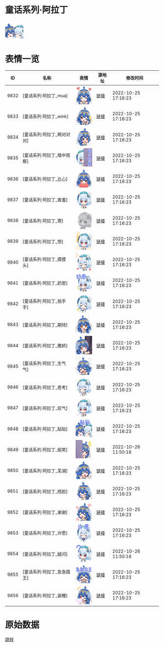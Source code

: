 # 童话系列·阿拉丁

<img src="./cover.png" height="60" alt="cover" />

# 表情一览

|ID|名称|表情|源地址|修改时间|
|----|----|----|----|----|
|9832|[童话系列·阿拉丁_mua]|<img src="./pic/009832_%5B童话系列·阿拉丁_mua%5D.png" height="60" alt="mua"/>|[链接](http://i0.hdslb.com/bfs/emote/79b4942824c3c2479c6293e32b999bd67a7422fc.png)|2022-10-25 17:16:23|
|9833|[童话系列·阿拉丁_wink]|<img src="./pic/009833_%5B童话系列·阿拉丁_wink%5D.png" height="60" alt="wink"/>|[链接](http://i0.hdslb.com/bfs/emote/bfbf7d4756203dc6c1bad1e07ecb5729ca061738.png)|2022-10-25 17:16:23|
|9834|[童话系列·阿拉丁_啊对对对]|<img src="./pic/009834_%5B童话系列·阿拉丁_啊对对对%5D.png" height="60" alt="啊对对对"/>|[链接](http://i0.hdslb.com/bfs/emote/a3d0a9fa1689c32804bcdf18ce3cc6bf60cf1337.png)|2022-10-25 17:16:23|
|9835|[童话系列·阿拉丁_暗中观察]|<img src="./pic/009835_%5B童话系列·阿拉丁_暗中观察%5D.png" height="60" alt="暗中观察"/>|[链接](http://i0.hdslb.com/bfs/emote/1ca5acdf75ad6ac650c00ec452c66f6092e0a2b2.png)|2022-10-25 17:16:23|
|9836|[童话系列·阿拉丁_比心]|<img src="./pic/009836_%5B童话系列·阿拉丁_比心%5D.png" height="60" alt="比心"/>|[链接](http://i0.hdslb.com/bfs/emote/e7ca8284f5635793b1ed68871592ce4dd6eefb75.png)|2022-10-25 17:16:23|
|9837|[童话系列·阿拉丁_害羞]|<img src="./pic/009837_%5B童话系列·阿拉丁_害羞%5D.png" height="60" alt="害羞"/>|[链接](http://i0.hdslb.com/bfs/emote/91374b5022e57a69206787fd2f5b5f0b332c2e90.png)|2022-10-25 17:16:23|
|9838|[童话系列·阿拉丁_寄]|<img src="./pic/009838_%5B童话系列·阿拉丁_寄%5D.png" height="60" alt="寄"/>|[链接](http://i0.hdslb.com/bfs/emote/1d0fa92c611a3e76d6376e2cb5fa7cf8d0cbe2df.png)|2022-10-25 17:16:23|
|9839|[童话系列·阿拉丁_惊]|<img src="./pic/009839_%5B童话系列·阿拉丁_惊%5D.png" height="60" alt="惊"/>|[链接](http://i0.hdslb.com/bfs/emote/c4dd72fc0018d0c727551268e4c3752f79929150.png)|2022-10-25 17:16:23|
|9840|[童话系列·阿拉丁_摸摸头]|<img src="./pic/009840_%5B童话系列·阿拉丁_摸摸头%5D.png" height="60" alt="摸摸头"/>|[链接](http://i0.hdslb.com/bfs/emote/b72562aceb234c8a13acf0898e418b5fcb6b9af4.png)|2022-10-25 17:16:23|
|9841|[童话系列·阿拉丁_奶思]|<img src="./pic/009841_%5B童话系列·阿拉丁_奶思%5D.png" height="60" alt="奶思"/>|[链接](http://i0.hdslb.com/bfs/emote/ac345ef19a143eb3b4c4cdfada0436f2fd46fe37.png)|2022-10-25 17:16:23|
|9842|[童话系列·阿拉丁_拍手手]|<img src="./pic/009842_%5B童话系列·阿拉丁_拍手手%5D.png" height="60" alt="拍手手"/>|[链接](http://i0.hdslb.com/bfs/emote/45583c17d85482670c3504bd7e05ef32cd87f36a.png)|2022-10-25 17:16:23|
|9843|[童话系列·阿拉丁_期待]|<img src="./pic/009843_%5B童话系列·阿拉丁_期待%5D.png" height="60" alt="期待"/>|[链接](http://i0.hdslb.com/bfs/emote/3396266291e453e46d957b5fe5da3d50edb02ffa.png)|2022-10-25 17:16:23|
|9844|[童话系列·阿拉丁_撒娇]|<img src="./pic/009844_%5B童话系列·阿拉丁_撒娇%5D.png" height="60" alt="撒娇"/>|[链接](http://i0.hdslb.com/bfs/emote/c9dd128d03fe16aa79fcbada16f5c017755b9c6d.png)|2022-10-25 17:16:23|
|9845|[童话系列·阿拉丁_生气气]|<img src="./pic/009845_%5B童话系列·阿拉丁_生气气%5D.png" height="60" alt="生气气"/>|[链接](http://i0.hdslb.com/bfs/emote/d7e1f7faf66366eb34c64e4c743f7ba9bc62d404.png)|2022-10-25 17:16:23|
|9846|[童话系列·阿拉丁_思考]|<img src="./pic/009846_%5B童话系列·阿拉丁_思考%5D.png" height="60" alt="思考"/>|[链接](http://i0.hdslb.com/bfs/emote/ab02f46a118fa4150d7aef29c9ae8bec063fe51b.png)|2022-10-25 17:16:23|
|9847|[童话系列·阿拉丁_叹气]|<img src="./pic/009847_%5B童话系列·阿拉丁_叹气%5D.png" height="60" alt="叹气"/>|[链接](http://i0.hdslb.com/bfs/emote/b3d8eeb29722458b9382706bcf562562670b9ade.png)|2022-10-25 17:16:23|
|9848|[童话系列·阿拉丁_贴贴]|<img src="./pic/009848_%5B童话系列·阿拉丁_贴贴%5D.png" height="60" alt="贴贴"/>|[链接](http://i0.hdslb.com/bfs/emote/efa77656d5113765a2524b989557ef909df696df.png)|2022-10-25 17:16:23|
|9849|[童话系列·阿拉丁_偷笑]|<img src="./pic/009849_%5B童话系列·阿拉丁_偷笑%5D.png" height="60" alt="偷笑"/>|[链接](http://i0.hdslb.com/bfs/emote/9f0bfc402f2f5f44c248f7494be1b420f4558010.png)|2022-10-26 11:50:18|
|9850|[童话系列·阿拉丁_芜湖]|<img src="./pic/009850_%5B童话系列·阿拉丁_芜湖%5D.png" height="60" alt="芜湖"/>|[链接](http://i0.hdslb.com/bfs/emote/20c6e78528f3896c6a0f3db7ad10843d1041d889.png)|2022-10-25 17:16:23|
|9851|[童话系列·阿拉丁_捂脸]|<img src="./pic/009851_%5B童话系列·阿拉丁_捂脸%5D.png" height="60" alt="捂脸"/>|[链接](http://i0.hdslb.com/bfs/emote/96d4b26618c81dfa6bdf245879dbdfbb4fc321c6.png)|2022-10-25 17:16:23|
|9852|[童话系列·阿拉丁_谢谢]|<img src="./pic/009852_%5B童话系列·阿拉丁_谢谢%5D.png" height="60" alt="谢谢"/>|[链接](http://i0.hdslb.com/bfs/emote/8ae453f241b7e61166a56675ceec6f5a26a277bb.png)|2022-10-25 17:16:23|
|9853|[童话系列·阿拉丁_许愿]|<img src="./pic/009853_%5B童话系列·阿拉丁_许愿%5D.png" height="60" alt="许愿"/>|[链接](http://i0.hdslb.com/bfs/emote/45ebf6919f16d1582ab56ce91cf5549b1b25f961.png)|2022-10-25 17:16:23|
|9854|[童话系列·阿拉丁_疑问]|<img src="./pic/009854_%5B童话系列·阿拉丁_疑问%5D.png" height="60" alt="疑问"/>|[链接](http://i0.hdslb.com/bfs/emote/056e7d84c770532471fa90e414c3888e2bf09502.png)|2022-10-26 11:50:18|
|9855|[童话系列·阿拉丁_急急国王]|<img src="./pic/009855_%5B童话系列·阿拉丁_急急国王%5D.png" height="60" alt="急急国王"/>|[链接](http://i0.hdslb.com/bfs/emote/b42bbab3b704893b7c6ed8af81652d5745a76818.png)|2022-10-25 17:16:23|
|9856|[童话系列·阿拉丁_装睡]|<img src="./pic/009856_%5B童话系列·阿拉丁_装睡%5D.png" height="60" alt="装睡"/>|[链接](http://i0.hdslb.com/bfs/emote/37bc59882f91119ee58f9f635525ad91e43feed1.png)|2022-10-25 17:16:23|

# 原始数据

[跳转](./raw.json)

